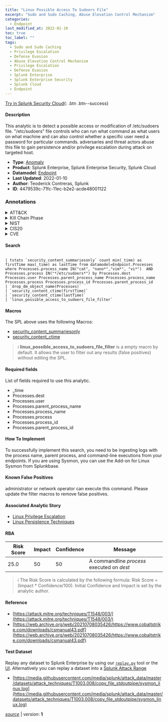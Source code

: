 ```yaml
---
title: "Linux Possible Access To Sudoers File"
excerpt: "Sudo and Sudo Caching, Abuse Elevation Control Mechanism"
categories:
  - Endpoint
last_modified_at: 2022-01-10
toc: true
toc_label: ""
tags:
  - Sudo and Sudo Caching
  - Privilege Escalation
  - Defense Evasion
  - Abuse Elevation Control Mechanism
  - Privilege Escalation
  - Defense Evasion
  - Splunk Enterprise
  - Splunk Enterprise Security
  - Splunk Cloud
  - Endpoint
---
```




[Try in Splunk Security Cloud](https://www.splunk.com/en_us/cyber-security.html){: .btn .btn--success}

#### Description

This analytic is to detect a possible access or modification of /etc/sudoers file. &#34;/etc/sudoers&#34; file controls who can run what command as what users on what machine and can also control whether a specific user need a password for particular commands.  adversaries and threat actors abuse this file to gain persistence and/or privilege escalation during attack on targeted host.

- **Type**: [Anomaly](https://github.com/splunk/security_content/wiki/Detection-Analytic-Types)
- **Product**: Splunk Enterprise, Splunk Enterprise Security, Splunk Cloud
- **Datamodel**: [Endpoint](https://docs.splunk.com/Documentation/CIM/latest/User/Endpoint)
- **Last Updated**: 2022-01-10
- **Author**: Teoderick Contreras, Splunk
- **ID**: 4479539c-71fc-11ec-b2e2-acde48001122

### Annotations
<details>
  <summary>ATT&CK</summary>

<div markdown="1">

#### [ATT&CK](https://attack.mitre.org/)

| ID          | Technique   | Tactic         |
| ----------- | ----------- |--------------- |
| [T1548.003](https://attack.mitre.org/techniques/T1548/003/) | Sudo and Sudo Caching | Privilege Escalation, Defense Evasion |

| [T1548](https://attack.mitre.org/techniques/T1548/) | Abuse Elevation Control Mechanism | Privilege Escalation, Defense Evasion |

</div>
</details>


<details>
  <summary>Kill Chain Phase</summary>

<div markdown="1">

* Exploitation


</div>
</details>


<details>
  <summary>NIST</summary>

<div markdown="1">

* DE.CM



</div>
</details>

<details>
  <summary>CIS20</summary>

<div markdown="1">

* CIS 3
* CIS 5
* CIS 16



</div>
</details>

<details>
  <summary>CVE</summary>

<div markdown="1">


</div>
</details>


#### Search

```

| tstats `security_content_summariesonly` count min(_time) as firstTime max(_time) as lastTime from datamodel=Endpoint.Processes where Processes.process_name IN("cat", "nano*","vim*", "vi*")  AND Processes.process IN("*/etc/sudoers*") by Processes.dest Processes.user Processes.parent_process_name Processes.process_name Processes.process Processes.process_id Processes.parent_process_id 
| `drop_dm_object_name(Processes)` 
| `security_content_ctime(firstTime)` 
| `security_content_ctime(lastTime)` 
| `linux_possible_access_to_sudoers_file_filter`
```

#### Macros
The SPL above uses the following Macros:
* [security_content_summariesonly](https://github.com/splunk/security_content/blob/develop/macros/security_content_summariesonly.yml)
* [security_content_ctime](https://github.com/splunk/security_content/blob/develop/macros/security_content_ctime.yml)

> :information_source:
> **linux_possible_access_to_sudoers_file_filter** is a empty macro by default. It allows the user to filter out any results (false positives) without editing the SPL.



#### Required fields
List of fields required to use this analytic.
* _time
* Processes.dest
* Processes.user
* Processes.parent_process_name
* Processes.process_name
* Processes.process
* Processes.process_id
* Processes.parent_process_id



#### How To Implement
To successfully implement this search, you need to be ingesting logs with the process name, parent process, and command-line executions from your endpoints. If you are using Sysmon, you can use the Add-on for Linux Sysmon from Splunkbase.
#### Known False Positives
administrator or network operator can execute this command. Please update the filter macros to remove false positives.

#### Associated Analytic Story
* [Linux Privilege Escalation](/stories/linux_privilege_escalation)
* [Linux Persistence Techniques](/stories/linux_persistence_techniques)




#### RBA

| Risk Score  | Impact      | Confidence   | Message      |
| ----------- | ----------- |--------------|--------------|
| 25.0 | 50 | 50 | A commandline $process$ executed on $dest$ |


> :information_source:
> The Risk Score is calculated by the following formula: Risk Score = (Impact * Confidence/100). Initial Confidence and Impact is set by the analytic author.


#### Reference

* [https://attack.mitre.org/techniques/T1548/003/](https://attack.mitre.org/techniques/T1548/003/)
* [https://web.archive.org/web/20210708035426/https://www.cobaltstrike.com/downloads/csmanual43.pdf](https://web.archive.org/web/20210708035426/https://www.cobaltstrike.com/downloads/csmanual43.pdf)



#### Test Dataset
Replay any dataset to Splunk Enterprise by using our [`replay.py`](https://github.com/splunk/attack_data#using-replaypy) tool or the [UI](https://github.com/splunk/attack_data#using-ui).
Alternatively you can replay a dataset into a [Splunk Attack Range](https://github.com/splunk/attack_range#replay-dumps-into-attack-range-splunk-server)

* [https://media.githubusercontent.com/media/splunk/attack_data/master/datasets/attack_techniques/T1003.008/copy_file_stdoutpipe/sysmon_linux.log](https://media.githubusercontent.com/media/splunk/attack_data/master/datasets/attack_techniques/T1003.008/copy_file_stdoutpipe/sysmon_linux.log)



[*source*](https://github.com/splunk/security_content/tree/develop/detections/endpoint/linux_possible_access_to_sudoers_file.yml) \| *version*: **1**